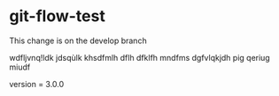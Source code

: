 # git-flow-test

This change is on the develop branch

wdfljvnq!ldk jdsqùlk khsdfmlh dflh dfklfh mndfms dgfvlqkjdh pig qeriug miudf

version = 3.0.0
